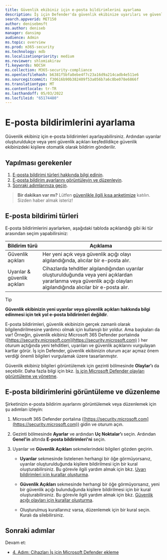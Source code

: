 ```yaml
---
title: Güvenlik ekibiniz için e-posta bildirimlerini ayarlama
description: İş için Defender'da güvenlik ekibinize uyarıları ve güvenlik açıklarını bildirmek için e-posta bildirimleri ayarlayın.
search.appverid: MET150
author: denisebmsft
ms.author: deniseb
manager: dansimp
audience: Admin
ms.topic: overview
ms.prod: m365-security
ms.technology: mdb
ms.localizationpriority: medium
ms.reviewer: shlomiakirav
f1.keywords: NOCSH
ms.collection: M365-security-compliance
ms.openlocfilehash: b6381f5bfa8ebe4f7c23a16d9a214cadb4e511e6
ms.sourcegitcommit: f30616b90b382409f53a056b7a6c8be078e6866f
ms.translationtype: MT
ms.contentlocale: tr-TR
ms.lasthandoff: 05/03/2022
ms.locfileid: "65174480"
---
```

# <a name="set-up-email-notifications"></a>E-posta bildirimlerini ayarlama

Güvenlik ekibiniz için e-posta bildirimleri ayarlayabilirsiniz. Ardından uyarılar oluşturuldukçe veya yeni güvenlik açıkları keşfedildikçe güvenlik ekibinizdeki kişilere otomatik olarak bildirim gönderilir. 

## <a name="what-to-do"></a>Yapılması gerekenler

1. [E-posta bildirimi türleri hakkında bilgi edinin](#types-of-email-notifications).
2. [E-posta bildirim ayarlarını görüntüleyin ve düzenleyin](#view-and-edit-email-notifications).
3. [Sonraki adımlarınıza geçin](#next-steps).


>
> **Bir dakikan var mı?**
> Lütfen <a href="https://microsoft.qualtrics.com/jfe/form/SV_0JPjTPHGEWTQr4y" target="_blank">güvenlikle ilgili kısa anketimize</a> katılın. Sizden haber almak isteriz!
>

## <a name="types-of-email-notifications"></a>E-posta bildirimi türleri

E-posta bildirimlerini ayarlarken, aşağıdaki tabloda açıklandığı gibi iki tür arasından seçim yapabilirsiniz:

| Bildirim türü  | Açıklama  |
|---------|---------|
| Güvenlik açıkları  | Her yeni açık veya güvenlik açığı olayı algılandığında, alıcılar bir e-posta alır. |
| Uyarılar & güvenlik açıkları  | Cihazlarda tehditler algılandığından uyarılar oluşturulduğunda veya yeni açıklardan yararlanma veya güvenlik açığı olayları algılandığında alıcılar bir e-posta alır. |

> [!TIP]
> **Güvenlik ekibinizin yeni uyarılar veya güvenlik açıkları hakkında bilgi edinmesi için tek yol e-posta bildirimleri değildir**.
> 
> E-posta bildirimleri, güvenlik ekibinizin gerçek zamanlı olarak bilgilendirilmesine yardımcı olmak için kullanışlı bir yoldur. Ama başkaları da var! Örneğin, güvenlik ekibiniz Microsoft 365 Defender portalında ([https://security.microsoft.com](https://security.microsoft.com) ) her oturum açtığında yeni tehditleri, uyarıları ve güvenlik açıklarını vurgulayan kartlar görür. İş için Defender, güvenlik ekibinizin oturum açar açmaz önem verdiği önemli bilgileri vurgulamak üzere tasarlanmıştır.
> 
> Güvenlik ekibiniz bilgileri görüntülemek için gezinti bölmesinde **Olaylar'ı** da seçebilir. Daha fazla bilgi için bkz. [İş için Microsoft Defender olayları görüntüleme ve yönetme](mdb-view-manage-incidents.md).

## <a name="view-and-edit-email-notifications"></a>E-posta bildirimlerini görüntüleme ve düzenleme

Şirketinizin e-posta bildirim ayarlarını görüntülemek veya düzenlemek için şu adımları izleyin:

1. Microsoft 365 Defender portalına ([https://security.microsoft.com](https://security.microsoft.com)) gidin ve oturum açın.

2. Gezinti bölmesinde **Ayarlar** ve ardından **Uç Noktalar'ı** seçin. Ardından **Genel'in** altında **E-posta bildirimleri'ni** seçin. 

3. Uyarılar ve **Güvenlik Açıkları** sekmelerindeki bilgileri gözden geçirin.

   - **Uyarılar** sekmesinde listelenen herhangi bir öğe görmüyorsanız, uyarılar oluşturulduğunda kişilere bildirilmesi için bir kural oluşturabilirsiniz. Bu görevle ilgili yardım almak için bkz. [Uyarı bildirimleri için kurallar oluşturma](../defender-endpoint/configure-email-notifications.md).

   - **Güvenlik Açıkları** sekmesinde herhangi bir öğe görmüyorsanız, yeni bir güvenlik açığı bulunduğunda kişilere bildirilmesi için bir kural oluşturabilirsiniz. Bu görevle ilgili yardım almak için bkz. [Güvenlik açığı olayları için kurallar oluşturma](../defender-endpoint/configure-vulnerability-email-notifications.md).

   - Oluşturulmuş kurallarınız varsa, düzenlemek için bir kural seçin. Kuralı da silebilirsiniz. 

## <a name="next-steps"></a>Sonraki adımlar

Devam et:

- [4. Adım: Cihazları İş için Microsoft Defender ekleme](mdb-onboard-devices.md)
